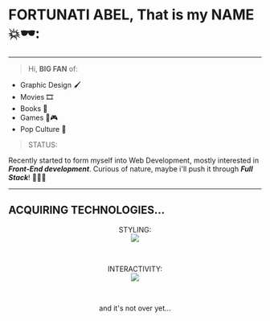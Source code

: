 # **FORTUNATI ABEL**, That is my **NAME** 💥🕶️:

---

>Hi, __BIG FAN__ of:
- Graphic Design 🖌️
- Movies 🎞️
- Books 📖
- Games 🎲🎮
- Pop Culture 🌈

>STATUS:

Recently started to form myself into Web Development, mostly interested in **_Front-End development_**. Curious of nature, maybe i'll push it through **_Full Stack_**! 🤔🧠🥯

---
## ACQUIRING TECHNOLOGIES...

<p align="center">
  STYLING:
  <br/>
  <a href="https://skillicons.dev">
    <img src="https://skillicons.dev/icons?i=github,html,css,sass,svelte,tailwind,bootstrap" />
  </a>
</p>

<br/>

<p align="center">
  INTERACTIVITY:
  <br/>
  <a href="https://skillicons.dev">
    <img src="https://skillicons.dev/icons?i=js,ts,react" />
  </a>
</p>

<br/>

<p align="center">
  and it's not over yet...
<p/>
  



